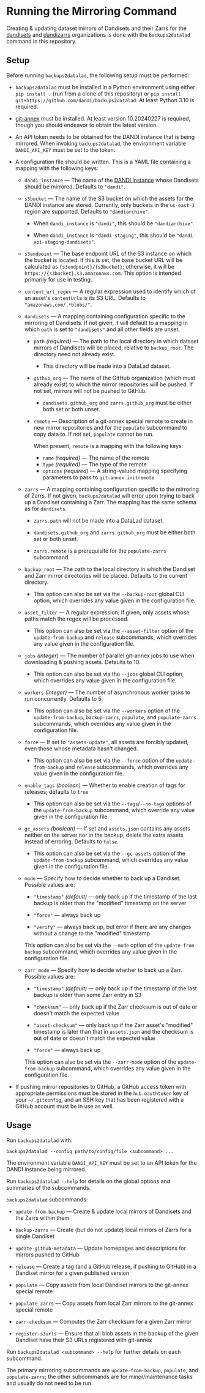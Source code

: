 Running the Mirroring Command
=============================

Creating & updating dataset mirrors of Dandisets and their Zarrs for the
[dandisets](https://github.com/dandisets) and
[dandizarrs](https://github.com/dandizarrs) organizations is done with the
`backups2datalad` command in this repository.

Setup
-----

Before running `backups2datalad`, the following setup must be performed:

- `backups2datalad` must be installed in a Python environment using either `pip
  install .` (run from a clone of this repository) or `pip install
  git+https://github.com/dandi/backups2datalad`.  At least Python 3.10 is
  required.

- [git-annex](https://git-annex.branchable.com) must be installed.  At least
  version 10.20240227 is required, though you should endeavor to obtain the
  latest version.

- An API token needs to be obtained for the DANDI instance that is being
  mirrored.  When invoking `backups2datalad`, the environment variable
  `DANDI_API_KEY` must be set to the token.

- A configuration file should be written.  This is a YAML file containing a
  mapping with the following keys:

    - `dandi_instance` — The name of the [DANDI
      instance](https://dandi.readthedocs.io/en/latest/cmdline/instances.html)
      whose Dandisets should be mirrored.  Defaults to `"dandi"`.

    - `s3bucket` — The name of the S3 bucket on which the assets for the DANDI
      instance are stored.  Currently, only buckets in the `us-east-1` region
      are supported.  Defaults to `"dandiarchive"`.

        - When `dandi_instance` is `"dandi"`, this should be `"dandiarchive"`.

        - When `dandi_instance` is `"dandi-staging"`, this should be
          `"dandi-api-staging-dandisets"`.

    - `s3endpoint` — The base endpoint URL of the S3 instance on which the
      bucket is located.  If this is set, the base bucket URL will be
      calculated as `{s3endpoint}/{s3bucket}`; otherwise, it will be
      `https://{s3bucket}.s3.amazonaws.com`.  This option is intended primarily
      for use in testing.

    - `content_url_regex` — A regular expression used to identify which of an
      asset's `contentUrl`s is its S3 URL.  Defaults to
      `"amazonaws.com/.*blobs/"`.

    - `dandisets` — A mapping containing configuration specific to the
      mirroring of Dandisets.  If not given, it will default to a mapping in
      which `path` is set to `"dandisets"` and all other fields are unset.

        - `path` *(required)* — The path to the local directory in which
          dataset mirrors of Dandisets will be placed, relative to
          `backup_root`.  The directory need not already exist.

            - This directory will be made into a DataLad dataset.

        - `github_org` — The name of the GitHub organization (which must
          already exist) to which the mirror repositories will be pushed.  If
          not set, mirrors will not be pushed to GitHub.

            - `dandisets.github_org` and `zarrs.github_org` must be either both
              set or both unset.

        - `remote` — Description of a git-annex special remote to create in new
          mirror repositories and for the `populate` subcommand to copy data
          to.  If not set, `populate` cannot be run.

          When present, `remote` is a mapping with the following keys:

            - `name` *(required)* — The name of the remote
            - `type` *(required)* — The type of the remote
            - `options` *(required)* — A string-valued mapping specifying
              parameters to pass to `git-annex initremote`

    - `zarrs` — A mapping containing configuration specific to the mirroring of
      Zarrs.  If not given, `backups2datalad` will error upon trying to back up
      a Dandiset containing a Zarr.  The mapping has the same schema as for
      `dandisets`.

        - `zarrs.path` will not be made into a DataLad dataset.

        - `dandisets.github_org` and `zarrs.github_org` must be either both set
          or both unset.

        - `zarrs.remote` is a prerequisite for the `populate-zarrs` subcommand.

    - `backup_root` — The path to the local directory in which the Dandiset and
      Zarr mirror directories will be placed.  Defaults to the current
      directory.

        - This option can also be set via the `--backup-root` global CLI
          option, which overrides any value given in the configuration file.

    - `asset_filter` — A regular expression; if given, only assets whose paths
      match the regex will be processed.

        - This option can also be set via the `--asset-filter` option of the
          `update-from-backup` and `release` subcommands, which overrides any
          value given in the configuration file.

    - `jobs` *(integer)* — The number of parallel git-annex jobs to use when
      downloading & pushing assets.  Defaults to 10.

        - This option can also be set via the `--jobs` global CLI option, which
          overrides any value given in the configuration file.

    - `workers` *(integer)* — The number of asynchronous worker tasks to run
      concurrently.  Defaults to 5.

        - This option can also be set via the `--workers` option of the
          `update-from-backup`, `backup-zarrs`, `populate`, and
          `populate-zarrs` subcommands, which overrides any value given in the
          configuration file.

    - `force` — If set to `"assets-update"`, all assets are forcibly updated,
      even those whose metadata hasn't changed.

        - This option can also be set via the `--force` option of the
          `update-from-backup` and `release` subcommands, which overrides any
          value given in the configuration file.

    - `enable_tags` *(boolean)* — Whether to enable creation of tags for
      releases; defaults to `true`

        - This option can also be set via the `--tags`/`--no-tags` options of
          the `update-from-backup` subcommand, which override any value given
          in the configuration file.

    - `gc_assets` *(boolean)* — If set and `assets.json` contains any assets
      neither on the server nor in the backup, delete the extra assets instead
      of erroring.  Defaults to `false`.

        - This option can also be set via the `--gc-assets` option of the
          `update-from-backup` subcommand, which overrides any value given in
          the configuration file.

    - `mode` — Specify how to decide whether to back up a Dandiset.  Possible
      values are:

        - `"timestamp"` *(default)* — only back up if the timestamp of the last
          backup is older than the "modified" timestamp on the server

        - `"force"` — always back up

        - `"verify"` — always back up, but error if there are any changes
          without a change to the "modified" timestamp

      This option can also be set via the `--mode` option of the
      `update-from-backup` subcommand, which overrides any value given in the
      configuration file.

    - `zarr_mode` — Specify how to decide whether to back up a Zarr.  Possible
      values are:

        - `"timestamp"` *(default)* — only back up if the timestamp of the last
          backup is older than some Zarr entry in S3

        - `"checksum"` — only back up if the Zarr checksum is out of date or
          doesn't match the expected value

        - `"asset-checksum"` — only back up if the Zarr asset's "modified"
          timestamp is later than that in `assets.json` and the checksum is out
          of date or doesn't match the expected value

        - `"force"` — always back up

      This option can also be set via the `--zarr-mode` option of the
      `update-from-backup` subcommand, which overrides any value given in the
      configuration file.

- If pushing mirror repositories to GitHub, a GitHub access token with
  appropriate permissions must be stored in the `hub.oauthtoken` key of your
  `~/.gitconfig`, and an SSH key that has been registered with a GitHub account
  must be in use as well.

Usage
-----

Run `backups2datalad` with:

    backups2datalad --config path/to/config/file <subcommand> ...

The environment variable `DANDI_API_KEY` must be set to an API token for the
DANDI instance being mirrored.

Run `backups2datalad --help` for details on the global options and summaries of
the subcommands.

`backups2datalad` subcommands:

- `update-from-backup` — Create & update local mirrors of Dandisets and the
  Zarrs within them

- `backup-zarrs` — Create (but do not update) local mirrors of Zarrs for a
  single Dandiset

- `update-github-metadata` — Update homepages and descriptions for mirrors
  pushed to GitHub

- `release` — Create a tag (and a GitHub release, if pushing to GitHub) in a
  Dandiset mirror for a given published version

- `populate` — Copy assets from local Dandiset mirrors to the git-annex special
  remote

- `populate-zarrs` — Copy assets from local Zarr mirrors to the git-annex
  special remote

- `zarr-checksum` — Computes the Zarr checksum for a given Zarr mirror

- `register-s3urls` — Ensure that all blob assets in the backup of the given
  Dandiset have their S3 URLs registered with git-annex

Run `backups2datalad <subcommand> --help` for further details on each
subcommand.

The primary mirroring subcommands are `update-from-backup`, `populate`, and
`populate-zarrs`; the other subcommands are for minor/maintenance tasks and
usually do not need to be run.
